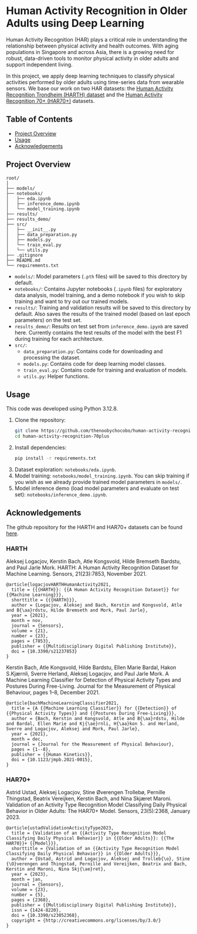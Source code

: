 # Human Activity Recognition in Older Adults using Deep Learning
Human Activity Recognition (HAR) plays a critical role in understanding the relationship between physical activity and health outcomes. With aging populations in Singapore and across Asia, there is a growing need for robust, data-driven tools to monitor physical activity in older adults and support independent living.

In this project, we apply deep learning techniques to classify physical activities performed by older adults using time-series data from wearable sensors. We base our work on two HAR datasets: the [Human Activity Recognition Trondheim (HARTH) dataset](https://archive.ics.uci.edu/dataset/779/harth) and the [Human Activity Recognition 70+ (HAR70+)](https://archive.ics.uci.edu/dataset/780/har70) datasets.

## Table of Contents
- [Project Overview](#project-overview)
- [Usage](#usage)
- [Acknowledgements](#acknowledgements)

## Project Overview
```
root/
│
├── models/
├── notebooks/                   
│   ├── eda.ipynb
│   ├── inference_demo.ipynb
│   └── model_training.ipynb
├── results/
├── results_demo/
├── src/
│   ├── __init__.py
│   ├── data_preparation.py
│   ├── models.py
│   └── train_eval.py
│   └── utils.py
├── .gitignore
├── README.md
└── requirements.txt                   
```
- `models/`: Model parameters (`.pth` files) will be saved to this directory by default.
- `notebooks/`: Contains Jupyter notebooks (`.ipynb` files) for exploratory data analysis, model training, and a demo notebook if you wish to skip training and want to try out our trained models.
- `results/`: Training and validation results will be saved to this directory by default. Also saves the results of the trained model (based on last epoch parameters) on the test set.
- `results_demo/`: Results on test set from `inference_demo.ipynb` are saved here. Currently contains the test results of the model with the best F1 during training for each architecture.
- `src/`:
    - `data_preparation.py`: Contains code for downloading and processing the dataset.
    - `models.py`: Contains code for deep learning model classes.
    - `train_eval.py`: Contains code for training and evaluation of models.
    - `utils.py`: Helper functions.

## Usage
This code was developed using Python 3.12.8.

1. Clone the repository:
    ```bash
    git clone https://github.com/thenoobychocobo/human-activity-recognition-70plus.git
    cd human-activity-recognition-70plus
    ```
2. Install dependencies:
    ```bash
    pip install -r requirements.txt
    ```
3. Dataset exploration: `notebooks/eda.ipynb`.
4. Model training: `notebooks/model_training.ipynb`. You can skip training if you wish as we already provide trained model parameters in `models/`. 
5. Model inference demo (load model parameters and evaluate on test set): `notebooks/inference_demo.ipynb`.

## Acknowledgements
The github repository for the HARTH and HAR70+ datasets can be found [here](https://github.com/ntnu-ai-lab/harth-ml-experiments).
### HARTH
Aleksej Logacjov, Kerstin Bach, Atle Kongsvold, Hilde Bremseth Bardstu, and Paul Jarle Mork. HARTH: A Human Activity Recognition Dataset for Machine Learning. Sensors, 21(23):7853, November 2021.
```bibtext
@article{logacjovHARTHHumanActivity2021,
  title = {{{HARTH}}: {{A Human Activity Recognition Dataset}} for {{Machine Learning}}},
  shorttitle = {{{HARTH}}},
  author = {Logacjov, Aleksej and Bach, Kerstin and Kongsvold, Atle and B{\aa}rdstu, Hilde Bremseth and Mork, Paul Jarle},
  year = {2021},
  month = nov,
  journal = {Sensors},
  volume = {21},
  number = {23},
  pages = {7853},
  publisher = {{Multidisciplinary Digital Publishing Institute}},
  doi = {10.3390/s21237853}
}
```

Kerstin Bach, Atle Kongsvold, Hilde Bardstu, Ellen Marie Bardal, Hakon S.Kjærnli, Sverre Herland, Aleksej Logacjov, and Paul Jarle Mork. A Machine Learning Classifier for Detection of Physical Activity Types and Postures During Free-Living. Journal for the Measurement of Physical Behaviour, pages 1–8, December 2021.
```bibtext
@article{bachMachineLearningClassifier2021,
  title = {A {{Machine Learning Classifier}} for {{Detection}} of {{Physical Activity Types}} and {{Postures During Free-Living}}},
  author = {Bach, Kerstin and Kongsvold, Atle and B{\aa}rdstu, Hilde and Bardal, Ellen Marie and Kj{\ae}rnli, H{\aa}kon S. and Herland, Sverre and Logacjov, Aleksej and Mork, Paul Jarle},
  year = {2021},
  month = dec,
  journal = {Journal for the Measurement of Physical Behaviour},
  pages = {1--8},
  publisher = {{Human Kinetics}},
  doi = {10.1123/jmpb.2021-0015},
}
```
### HAR70+
Astrid Ustad, Aleksej Logacjov, Stine Øverengen Trollebø, Pernille
Thingstad, Beatrix Vereijken, Kerstin Bach, and Nina Skjæret Maroni. Validation of an Activity Type Recognition Model Classifying Daily Physical Behavior in Older Adults: The HAR70+ Model. Sensors, 23(5):2368, January 2023.

```bibtext
@article{ustadValidationActivityType2023,
  title = {Validation of an {{Activity Type Recognition Model Classifying Daily Physical Behavior}} in {{Older Adults}}: {{The HAR70}}+ {{Model}}},
  shorttitle = {Validation of an {{Activity Type Recognition Model Classifying Daily Physical Behavior}} in {{Older Adults}}},
  author = {Ustad, Astrid and Logacjov, Aleksej and Trolleb{\o}, Stine {\O}verengen and Thingstad, Pernille and Vereijken, Beatrix and Bach, Kerstin and Maroni, Nina Skj{\ae}ret},
  year = {2023},
  month = jan,
  journal = {Sensors},
  volume = {23},
  number = {5},
  pages = {2368},
  publisher = {{Multidisciplinary Digital Publishing Institute}},
  issn = {1424-8220},
  doi = {10.3390/s23052368},
  copyright = {http://creativecommons.org/licenses/by/3.0/}
}
```
